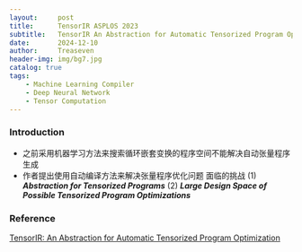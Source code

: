 ```yaml
---
layout:     post
title:      TensorIR ASPLOS 2023
subtitle:   TensorIR An Abstraction for Automatic Tensorized Program Optimization
date:       2024-12-10
author:     Treaseven
header-img: img/bg7.jpg
catalog: true
tags:
    - Machine Learning Compiler
    - Deep Neural Network
    - Tensor Computation
---
```


### Introduction
* 之前采用机器学习方法来搜索循环嵌套变换的程序空间不能解决自动张量程序生成
* 作者提出使用自动编译方法来解决张量程序优化问题
面临的挑战
(1) ***Abstraction for Tensorized Programs***
(2) ***Large Design Space of Possible Tensorized Program Optimizations***


### Reference
[TensorIR: An Abstraction for Automatic Tensorized Program Optimization](https://dl.acm.org/doi/pdf/10.1145/3575693.3576933)